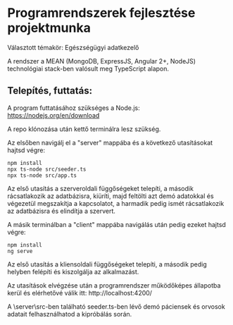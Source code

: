 # Programrendszerek fejlesztése projektmunka

Választott témakör: Egészségügyi adatkezelő

A rendszer a MEAN (MongoDB, ExpressJS, Angular 2+, NodeJS) technológiai stack-ben valósult meg TypeScript alapon.

## Telepítés, futtatás:

A program futtatásához szükséges a Node.js: https://nodejs.org/en/download

A repo klónozása után kettő terminálra lesz szükség.

Az elsőben navigálj el a "server" mappába és a következő utasításokat hajtsd végre:
```
npm install
npx ts-node src/seeder.ts
npx ts-node src/app.ts
```
Az első utasítás a szerveroldali függőségeket telepíti,
a második rácsatlakozik az adatbázisra, kiüríti, majd feltölti azt demó adatokkal és végezetül megszakítja a kapcsolatot,
a harmadik pedig ismét rácsatlakozik az adatbázisra és elindítja a szervert.

A másik terminálban a "client" mappába navigálás után pedig ezeket hajtsd végre:
```
npm install
ng serve
```
Az első utasítás a kliensoldali függőségeket telepíti, a második pedig helyben felépíti és kiszolgálja az alkalmazást.

Az utasítások elvégzése után a programrendszer működőképes állapotba kerül és elérhetővé válik itt: http://localhost:4200/

A \server\src-ben található seeder.ts-ben lévő demó páciensek és orvosok adatait felhasználhatod a kipróbálás során.
